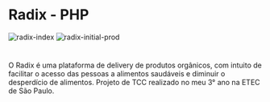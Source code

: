 # Radix - PHP

![radix-index](https://github.com/cintra1/radix/assets/101955322/f1bea7d5-52e6-42ef-852a-8f8d37e84e43)
![radix-initial-prod](https://github.com/cintra1/radix/assets/101955322/08406ea2-8590-4f18-a495-2f375dbae4dd)


#
O Radix é uma plataforma de delivery de produtos orgânicos, com intuito de facilitar o acesso das pessoas a alimentos saudáveis e diminuir o desperdício de alimentos. Projeto de TCC realizado no meu 3° ano na ETEC de São Paulo.
